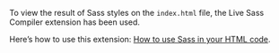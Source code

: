 To view the result of Sass styles on the `index.html` file, the Live Sass Compiler extension has been used. 

Here’s how to use this extension: [How to use Sass in your HTML code](https://www.educative.io/answers/how-to-use-sass-in-your-html-code).